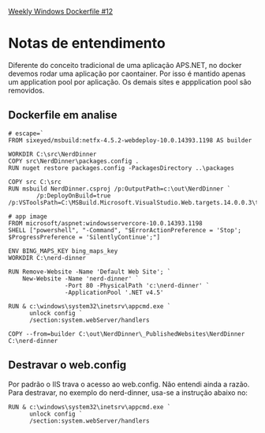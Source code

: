 [Weekly Windows Dockerfile #12](https://blog.sixeyed.com/windows-weekly-dockerfile-12-nerddinner/)

# Notas de entendimento

Diferente do conceito tradicional de uma aplicação APS.NET, no docker devemos rodar uma aplicação por caontainer. Por isso é mantido apenas um application pool por aplicação. Os demais sites e appplication pool são removidos.

## Dockerfile em analise
```
# escape=`
FROM sixeyed/msbuild:netfx-4.5.2-webdeploy-10.0.14393.1198 AS builder

WORKDIR C:\src\NerdDinner
COPY src\NerdDinner\packages.config .
RUN nuget restore packages.config -PackagesDirectory ..\packages

COPY src C:\src
RUN msbuild NerdDinner.csproj /p:OutputPath=c:\out\NerdDinner `
        /p:DeployOnBuild=true /p:VSToolsPath=C:\MSBuild.Microsoft.VisualStudio.Web.targets.14.0.0.3\tools\VSToolsPath

# app image
FROM microsoft/aspnet:windowsservercore-10.0.14393.1198
SHELL ["powershell", "-Command", "$ErrorActionPreference = 'Stop'; $ProgressPreference = 'SilentlyContinue';"]

ENV BING_MAPS_KEY bing_maps_key
WORKDIR C:\nerd-dinner

RUN Remove-Website -Name 'Default Web Site'; `
    New-Website -Name 'nerd-dinner' `
                -Port 80 -PhysicalPath 'c:\nerd-dinner' `
                -ApplicationPool '.NET v4.5'

RUN & c:\windows\system32\inetsrv\appcmd.exe `
      unlock config `
      /section:system.webServer/handlers

COPY --from=builder C:\out\NerdDinner\_PublishedWebsites\NerdDinner C:\nerd-dinner

```

## Destravar o web.config
Por padrão o IIS trava o acesso ao web.config. Não entendi ainda a razão. Para destravar, no exemplo do nerd-dinner, usa-se a instrução abaixo no:

```
RUN & c:\windows\system32\inetsrv\appcmd.exe `
      unlock config `
      /section:system.webServer/handlers
```

